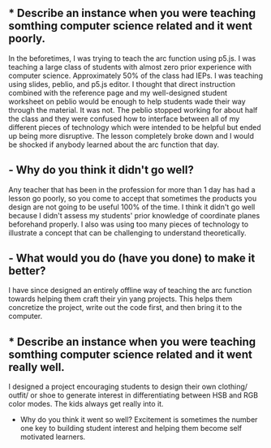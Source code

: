 ## * Describe an instance when you were teaching somthing computer science related and it went poorly.

In the beforetimes, I was trying to teach the arc function using p5.js.  I was teaching a large class of students with almost zero prior experience with computer science.  Approximately 50% of the class had IEPs.  I was teaching using slides, peblio, and p5.js editor.  I thought that direct instruction combined with the reference page and my well-designed student worksheet on peblio would be enough to help students wade their way through the material.  It was not.  The peblio stopped working for about half the class and they were confused how to interface between all of my different pieces of technology which were intended to be helpful but ended up being more disruptive.  The lesson completely broke down and I would be shocked if anybody learned about the arc function that day. 


 ## - Why do you think it didn't go well?
  
  Any teacher that has been in the profession for more than 1 day has had a lesson go poorly, so you come to accept that sometimes the products you design are not going to be useful 100% of the time.  I think it didn't go well because I didn't assess my students' prior knowledge of coordinate planes beforehand properly.  I also was using too many pieces of technology to illustrate a concept that can be challenging to understand theoretically.
  
##  - What would you do (have you done) to make it better?
 I have since designed an entirely offline way of teaching the arc function towards helping them craft their yin yang projects.  This helps them concretize the project, write out the code first, and then bring it to the computer.
 
 
## * Describe an instance when you were teaching somthing computer science related and it went really well.
I designed a project encouraging students to design their own clothing/ outfit/ or shoe to generate interest in differentiating between HSB and RGB color modes.  The kids always get really into it.
  - Why do you think it went so well?
Excitement is sometimes the number one key to building student interest and helping them become self motivated learners.
